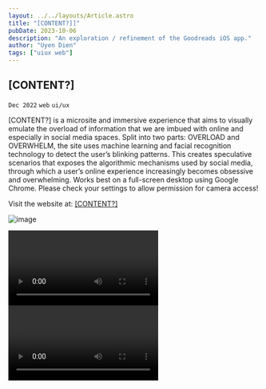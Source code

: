 ```yaml
---
layout: ../../layouts/Article.astro
title: "[CONTENT?]]"
pubDate: 2023-10-06
description: "An exploration / refinement of the Goodreads iOS app."
author: "Uyen Dien"
tags: ["uiux web"]
---
```


## [CONTENT?]

`Dec 2022`
`web`
`ui/ux`

[CONTENT?] is a microsite and immersive experience that aims to visually emulate the overload of information that we are imbued with online and especially in social media spaces. Split into two parts: OVERLOAD and OVERWHELM, the site uses machine learning and facial recognition technology to detect the user’s blinking patterns. This creates speculative scenarios that exposes the algorithmic mechanisms used by social media, through which a user’s online experience increasingly becomes obsessive and overwhelming. Works best on a full-screen desktop using Google Chrome. Please check your settings to allow permission for camera access!

Visit the website at:
[[CONTENT?]](http://uyen.world/content-overload/)

![image](/assets/content/content-1.gif)

<video controls autoplay>
  <source
    src="/assets/content/content-2.mp4"
    type="video/mp4"
  ></source>
</video>

<video controls autoplay>
  <source
    src="/assets/content/content-3.mp4"
    type="video/mp4"
  ></source>
</video>
